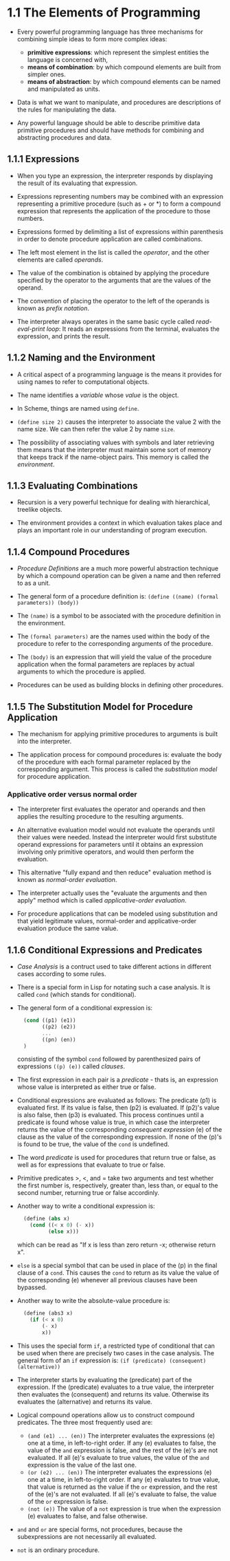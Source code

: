 # 1.1 The Elements of Programming

- Every powerful programming language has three mechanisms for combining simple ideas to form more complex ideas:

  - **primitive expressions**: which represent the simplest entities the language is concerned with,
  - **means of combination**: by which compound elements are built from simpler ones.
  - **means of abstraction**: by which compound elements can be named and manipulated as units.

- Data is what we want to manipulate, and procedures are descriptions of the rules for manipulating the data.

- Any powerful language should be able to describe primitive data primitive procedures and should have methods for combining and abstracting procedures and data.

## 1.1.1 Expressions

- When you type an expression, the interpreter responds by displaying the result of its evaluating that expression.

- Expressions representing numbers may be combined with an expression representing a primitive procedure (such as + or \*) to form a compound expression that represents the application of the procedure to those numbers.

- Expressions formed by delimiting a list of expressions within parenthesis in order to denote procedure application are called combinations.

- The left most element in the list is called the _operator_, and the other elements are called _operands_.

- The value of the combination is obtained by applying the procedure specified by the operator to the arguments that are the values of the operand.

- The convention of placing the operator to the left of the operands is known as _prefix notation_.

- The interpreter always operates in the same basic cycle called _read-eval-print loop_: It reads an expressions from the terminal, evaluates the expression, and prints the result.

## 1.1.2 Naming and the Environment

- A critical aspect of a programming language is the means it provides for using names to refer to computational objects.

- The name identifies a _variable_ whose _value_ is the object.

- In Scheme, things are named using `define`.

- `(define size 2)` causes the interpreter to associate the value 2 with the name size. We can then refer the value 2 by name `size`.

- The possibility of associating values with symbols and later retrieving them means that the interpreter must maintain some sort of memory that keeps track if the name-object pairs. This memory is called the _environment_.

## 1.1.3 Evaluating Combinations

- Recursion is a very powerful technique for dealing with hierarchical, treelike objects.

- The environment provides a context in which evaluation takes place and plays an important role in our understanding of program execution.

## 1.1.4 Compound Procedures

- _Procedure Definitions_ are a much more powerful abstraction technique by which a compound operation can be given a name and then referred to as a unit.

- The general form of a procedure definition is:
  `(define ((name) (formal parameters)) (body))`

- The `(name)` is a symbol to be associated with the procedure definition in the environment.

- The `(formal parameters)` are the names used within the body of the procedure to refer to the corresponding arguments of the procedure.

- The `(body)` is an expression that will yield the value of the procedure application when the formal parameters are replaces by actual arguments to which the procedure is applied.

- Procedures can be used as building blocks in defining other procedures.

## 1.1.5 The Substitution Model for Procedure Application

- The mechanism for applying primitive procedures to arguments is built into the interpreter.

- The application process for compound procedures is: evaluate the body of the procedure with each formal parameter replaced by the corresponding argument. This process is called the _substitution model_ for procedure application.

### Applicative order versus normal order

- The interpreter first evaluates the operator and operands and then applies the resulting procedure to the resulting arguments.

- An alternative evaluation model would not evaluate the operands until their values were needed. Instead the interpreter would first substitute operand expressions for parameters until it obtains an expression involving only primitive operators, and would then perform the evaluation.

- This alternative "fully expand and then reduce" evaluation method is known as _normal-order evaluation_.

- The interpreter actually uses the "evaluate the arguments and then apply" method which is called _applicative-order evaluation_.

- For procedure applications that can be modeled using substitution and that yield legitimate values, normal-order and applicative-order evaluation produce the same value.

## 1.1.6 Conditional Expressions and Predicates

- _Case Analysis_ is a contruct used to take different actions in different cases according to some rules.

- There is a special form in Lisp for notating such a case analysis. It is called `cond` (which stands for conditional).

- The general form of a conditional expression is:

  ```scheme
    (cond ((p1) (e1))
          ((p2) (e2))
          ...
          ((pn) (en))
    )
  ```

  consisting of the symbol `cond` followed by parenthesized pairs of expressions `((p) (e))` called _clauses_.

- The first expression in each pair is a _predicate_ - thats is, an expression whose value is interpreted as either true or false.

- Conditional expressions are evaluated as follows: The predicate (p1) is evaluated first. If its value is false, then (p2) is evaluated. If (p2)'s value is also false, then (p3) is evaluated. This process continues until a predicate is found whose value is true, in which case the interpreter returns the value of the corresponding _consequent expression_ (e) of the clause as the value of the corresponding expression. If none of the (p)'s is found to be true, the value of the `cond` is undefined.

- The word _predicate_ is used for procedures that return true or false, as well as for expressions that evaluate to true or false.

- Primitive predicates >, <, and = take two arguments and test whether the first number is, respectively, greater than, less than, or equal to the second number, returning true or false accordinly.

- Another way to write a conditional expression is:

  ```scheme
    (define (abs x)
      (cond ((< x 0) (- x))
            (else x)))
  ```

  which can be read as "If x is less than zero return -x; otherwise return x".

- `else` is a special symbol that can be used in place of the (p) in the final clause of a `cond`. This causes the `cond` to return as its value the value of the corresponding (e) whenever all previous clauses have been bypassed.

- Another way to write the absolute-value procedure is:
  ```scheme
    (define (abs3 x)
      (if (< x 0)
          (- x)
          x))
  ```
- This uses the special form `if`, a restricted type of conditional that can be used when there are precisely two cases in the case analysis. The general form of an `if` expression is:
  `(if (predicate) (consequent) (alternative))`

- The interpreter starts by evaluating the (predicate) part of the expression. If the (predicate) evaluates to a true value, the interpreter then evaluates the (consequent) and returns its value. Otherwise its evaluates the (alternative) and returns its value.

- Logical compound operations allow us to construct compound predicates. The three most frequently used are:

  - `(and (e1) ... (en))`
    The interpreter evaluates the expressions (e) one at a time, in left-to-right order. If any (e) evaluates to false, the value of the `and` expression is false, and the rest of the (e)'s are not evaluated. If all (e)'s evaluate to true values, the value of the `and` expression is the value of the last one.
  - `(or (e2) ... (en))`
    The interpreter evaluates the expressions (e) one at a time, in left-to-right order. If any (e) evaluates to true value, that value is returned as the value if the `or` expression, and the rest of the (e)'s are not evaluated. If all (e)'s evaluate to false, the value of the `or` expression is false.
  - `(not (e))`
    The value of a `not` expression is true when the expression (e) evaluates to false, and false otherwise.

- `and` and `or` are special forms, not procedures, because the subexpressions are not necessarily all evaluated.

- `not` is an ordinary procedure.



